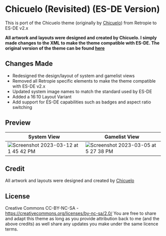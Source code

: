 # Chicuelo (Revisited) (ES-DE Version)

This is port of the Chicuelo theme (originally by [Chicuelo](https://github.com/chicueloarcade)) from Retropie to ES-DE v2.x

**All artwork and layouts were designed and created by Chicuelo.  I simply made changes to the XML to make the theme compatible with ES-DE. The original version of the theme can be found [here](https://github.com/chicueloarcade/es-theme-Chicuelo)**

## Changes Made
- Redesigned the design/layout of system and gamelist views
- Removed all Retropie specific elements to make the theme compatible with ES-DE v2.x
- Updated system image names to match the standard used by ES-DE
- Added a 16:10 Layout Variant
- Add support for ES-DE capabilities such as badges and aspect ratio switching

## **Preview**

| System View | Gamelist View |
|----|----|
| ![Screenshot 2023-03-12 at 1 45 42 PM](https://user-images.githubusercontent.com/1454947/224562686-dbe6d5ed-5948-4c04-bfe1-13365f64bd09.png) | ![Screenshot 2023-03-05 at 5 27 38 PM](https://user-images.githubusercontent.com/1454947/222994413-cd7d16e5-79d9-47c5-b99a-f7792acd6892.png) |

## **Credit**
All artwork and layouts were designed and created by [Chicuelo](https://github.com/c64-dev)

## **License**
Creative Commons CC-BY-NC-SA - https://creativecommons.org/licenses/by-nc-sa/2.0/
You are free to share and adapt this theme as long as you provide attribution back to me (and the above credits) as well share any updates you make under the same licence terms.
